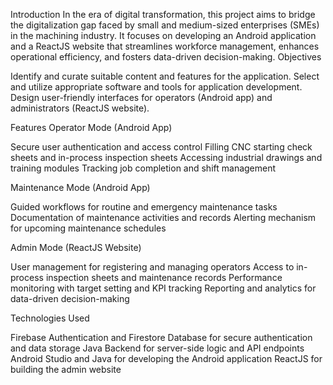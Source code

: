 Introduction
In the era of digital transformation, this project aims to bridge the digitalization gap faced by small and medium-sized enterprises (SMEs) in the machining industry. It focuses on developing an Android application and a ReactJS website that streamlines workforce management, enhances operational efficiency, and fosters data-driven decision-making.
Objectives

Identify and curate suitable content and features for the application.
Select and utilize appropriate software and tools for application development.
Design user-friendly interfaces for operators (Android app) and administrators (ReactJS website).

Features
Operator Mode (Android App)

Secure user authentication and access control
Filling CNC starting check sheets and in-process inspection sheets
Accessing industrial drawings and training modules
Tracking job completion and shift management

Maintenance Mode (Android App)

Guided workflows for routine and emergency maintenance tasks
Documentation of maintenance activities and records
Alerting mechanism for upcoming maintenance schedules

Admin Mode (ReactJS Website)

User management for registering and managing operators
Access to in-process inspection sheets and maintenance records
Performance monitoring with target setting and KPI tracking
Reporting and analytics for data-driven decision-making

Technologies Used

Firebase Authentication and Firestore Database for secure authentication and data storage
Java Backend for server-side logic and API endpoints
Android Studio and Java for developing the Android application
ReactJS for building the admin website


